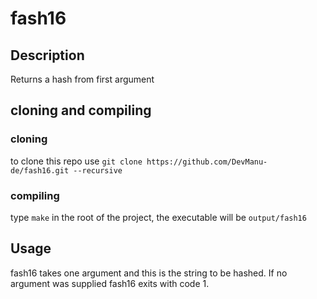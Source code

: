 # fash16

## Description
Returns a hash from first argument

## cloning and compiling

### cloning
to clone this repo use `git clone https://github.com/DevManu-de/fash16.git --recursive`

### compiling
type `make` in the root of the project, the executable will be `output/fash16`

## Usage
fash16 takes one argument and this is the string to be hashed. If no argument was supplied fash16 exits with code 1.
